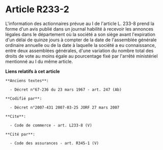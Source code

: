 # Article R233-2

L'information des actionnaires prévue au I de l'article L. 233-8 prend la forme d'un avis publié dans un journal habilité à
recevoir les annonces légales dans le département où la société a son siège avant l'expiration d'un délai de quinze jours à
compter de la date de l'assemblée générale ordinaire annuelle ou de la date à laquelle la société a eu connaissance, entre
deux assemblées générales, d'une variation du nombre total des droits de vote au moins égale au pourcentage fixé par l'arrêté
ministériel mentionné au I du même article.

**Liens relatifs à cet article**

	**Anciens textes**:

	  - Décret n°67-236 du 23 mars 1967 - art. 247 (Ab)

	**Codifié par**:

	  - Décret n°2007-431 2007-03-25 JORF 27 mars 2007

	**Cite**:

	  - Code de commerce - art. L233-8 (V)

	**Cité par**:

	  - Code des assurances - art. R345-1 (V)
